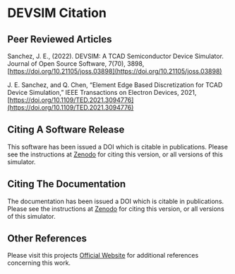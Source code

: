 # DEVSIM Citation

## Peer Reviewed Articles

Sanchez, J. E., (2022). DEVSIM: A TCAD Semiconductor Device Simulator. Journal of Open Source Software, 7(70), 3898,
[https://doi.org/10.21105/joss.03898](https://doi.org/10.21105/joss.03898)

J. E. Sanchez, and Q. Chen, “Element Edge Based Discretization for TCAD Device Simulation,” IEEE Transactions on Electron Devices, 2021,
[https://doi.org/10.1109/TED.2021.3094776](https://doi.org/10.1109/TED.2021.3094776)

## Citing A Software Release

This software has been issued a DOI which is citable in publications.  Please see the instructions at [Zenodo](https://doi.org/10.5281/zenodo.1186952) for citing this version, or all versions of this simulator.

## Citing The Documentation

The documentation has been issued a DOI which is citable in publications.  Please see the instructions at [Zenodo](https://doi.org/10.5281/zenodo.4583208) for citing this version, or all versions of this simulator.

## Other References

Please visit this projects [Official Website](https://devsim.org/introduction.html#documentation) for additional references concerning this work.


